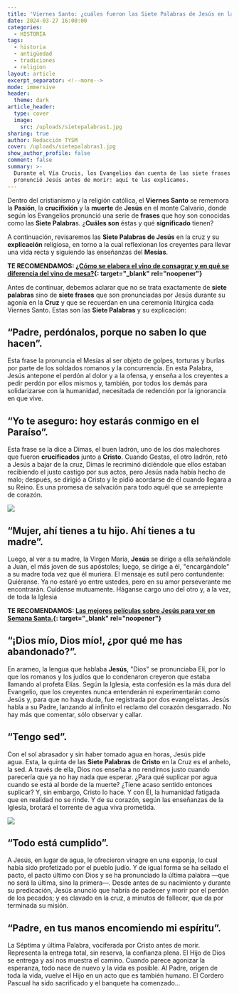 ```yaml
---
title: 'Viernes Santo: ¿cuáles fueron las Siete Palabras de Jesús en la cruz?'
date: 2024-03-27 16:00:00
categories:
  - HISTORIA
tags:
  - historia
  - antigüedad
  - tradiciones
  - religion
layout: article
excerpt_separator: <!--more-->
mode: immersive
header:
  theme: dark
article_header:
  type: cover
  image:
    src: /uploads/sietepalabras1.jpg
sharing: true
author: Redacción TYSM
cover: /uploads/sietepalabras1.jpg
show_author_profile: false
comment: false
summary: >-
  Durante el Vía Crucis, los Evangelios dan cuenta de las siete frases que
  pronunció Jesús antes de morir: aquí te las explicamos.
---
```

Dentro del cristianismo y la religión católica, el **Viernes Santo** se rememora la **Pasión**, la **crucifixión** y la **muerte** de **Jesús** en el monte Calvario, donde según los Evangelios pronunció una serie de **frases** que hoy son conocidas como las **Siete Palabra**s. ¿**Cuáles son** éstas y qué **significado** tienen?

A continuación, revisaremos las **Siete Palabras de Jesús** en la cruz y su **explicación** religiosa, en torno a la cual reflexionan los creyentes para llevar una vida recta y siguiendo las enseñanzas del **Mesías**.

**TE RECOMENDAMOS:&nbsp;[¿Cómo se elabora el vino de consagrar y en qué se diferencia del vino de mesa?](https://blog.tonoysumariachi.com/mexicanisimos/2024/03/27/c%C3%B3mo-se-elabora-el-vino-de-consagrar-y-en-qu%C3%A9-se-diferencia-del-vino-de-mesa.html){: target="_blank" rel="noopener"}**

Antes de continuar, debemos aclarar que no se trata exactamente de **siete palabras** sino de **siete frases** que son pronunciadas por Jesús durante su agonía en la **Cruz** y que se recuerdan en una ceremonia litúrgica cada Viernes Santo. Estas son las **Siete Palabras** y su explicación:

## “Padre, perdónalos, porque no saben lo que hacen”.

Esta frase la pronuncia el Mesías al ser objeto de golpes, torturas y burlas por parte de los soldados romanos y la concurrencia. En esta Palabra, Jesús antepone el perdón al dolor y a la ofensa, y enseña a los creyentes a pedir perdón por ellos mismos y, también, por todos los demás para solidarizarse con la humanidad, necesitada de redención por la ignorancia en que vive.

## “Yo te aseguro: hoy estarás conmigo en el Paraíso”.

Esta frase se la dice a Dimas, el buen ladrón, uno de los dos malechores que fueron **crucificados** junto a **Cristo**. Cuando Gestas, el otro ladrón, retó a Jesús a bajar de la cruz, Dimas le recriminó diciéndole que ellos estaban recibiendo el justo castigo por sus actos, pero Jesús nada había hecho de malo; después, se dirigió a Cristo y le pidió acordarse de él cuando llegara a su Reino. Es una promesa de salvación para todo aquél que se arrepiente de corazón.

![](https://upload.wikimedia.org/wikipedia/commons/e/ed/Crucifixion_with_Two_Thieves%2C_ca._1450-1460_-_RISoD_Museum_of_Art.jpg)

## “Mujer, ahí tienes a tu hijo. Ahí tienes a tu madre”.

Luego, al ver a su madre, la Virgen María, **Jesús** se dirige a ella señalándole a Juan, el más joven de sus apóstoles; luego, se dirige a él, "encargándole" a su madre toda vez que él muriera. El mensaje es sutil pero contundente: Quiéranse. Ya no estaré yo entre ustedes, pero en su amor perseverante me encontrarán. Cuídense mutuamente. Háganse cargo uno del otro y, a la vez, de toda la Iglesia

**TE RECOMENDAMOS: [Las mejores películas sobre Jesús para ver en Semana Santa.](https://blog.tonoysumariachi.com/cultura/2024/03/25/las-mejores-pel%C3%ADculas-sobre-jes%C3%BAs-para-ver-en-semana-santa.html){: target="_blank" rel="noopener"}**

## “¡Dios mío, Dios mío!, ¿por qué me has abandonado?”.

En arameo, la lengua que hablaba **Jesús**, "Dios" se pronunciaba Elí, por lo que los romanos y los judíos que lo condenaron creyeron que estaba llamando al profeta Elías. Según la Iglesia, esta confesión es la más dura del Evangelio, que los creyentes nunca entenderán ni experimentarán como Jesús y, para que no haya duda, fue registrada por dos evangelistas. Jesús habla a su Padre, lanzando al infinito el reclamo del corazón desgarrado. No hay más que comentar, sólo observar y callar.

## “Tengo sed”.

Con el sol abrasador y sin haber tomado agua en horas, Jesús pide agua.&nbsp;Esta, la quinta de las **Siete Palabras** de **Cristo** en la Cruz es el anhelo, la sed. A través de ella, Dios nos enseña a no rendirnos justo cuando parecería que ya no hay nada que esperar. ¿Para qué suplicar por agua cuando se está al borde de la muerte? ¿Tiene acaso sentido entonces suplicar? Y, sin embargo, Cristo lo hace. Y con Él, la humanidad fatigada que en realidad no se rinde. Y de su corazón, según las enseñanzas de la Iglesia, brotará el torrente de agua viva prometida.

![](https://upload.wikimedia.org/wikipedia/commons/8/8a/Currier_Crucifixion_of_Christ.jpg)

## “Todo está cumplido”.

A Jesús, en lugar de agua, le ofrecieron vinagre en una esponja, lo cual había sido profetizado por el pueblo judío. Y de igual forma se ha sellado el pacto, el pacto último con Dios y se ha pronunciado la última palabra —que no será la última, sino la primera—. Desde antes de su nacimiento y durante su predicación, Jesús anunció que habría de padecer y morir por el perdón de los pecados; y es clavado en la cruz, a minutos de fallecer, que da por terminada su misión.

## “Padre, en tus manos encomiendo mi espíritu”.

La Séptima y última Palabra, vociferada por Cristo antes de morir. Representa la entrega total, sin reserva, la confianza plena. El Hijo de Dios se entrega y así nos muestra el camino. Cuando parece agonizar la esperanza, todo nace de nuevo y la vida es posible. Al Padre, origen de toda la vida, vuelve el Hijo en un acto que es también humano. El Cordero Pascual ha sido sacrificado y el banquete ha comenzado…​​